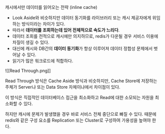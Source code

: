캐시에서만 데이터를 읽어오는 전략 (inline cache)
- Look Aside와 비슷하지만 데이터 동기화를 라이브러리 또는 캐시 제공자에게 위임하는 방식이라는 차이가 있다.
- 따라서 **데이터를 조회하는데 있어 전체적으로 속도가 느리다**.
- 데이터 조회를 전적으로 캐시에만 의지하므로, redis가 다운될 경우 서비스 이용에 차질이 생길 수 있다.
- 대신에 캐시와 DB간의 **데이터 동기화**가 항상 이루어져 데이터 정합성 문제에서 벗어날 수 있다.
- 읽기가 많은 워크로드에 적합하다.

![[Read Through.png]]

Read Through 방식은 Cache Aside 방식과 비슷하지만, Cache Store에 저장하는 주체가 Server냐 또는 Data Store 자체이냐에서 차이점이 있다.

이 방식은 직접적인 데이터베이스 접근을 최소화하고 Read에 대한 소모되는 자원을 최소화할 수 있다.

하지만 캐시에 문제가 발생했을 경우 바로 서비스 전체 중단으로 빠질 수 있다. 때문에 redis와 같은 구성 요소를 Replication 또는 Cluster로 구성하여 가용성을 높여야 한다.
